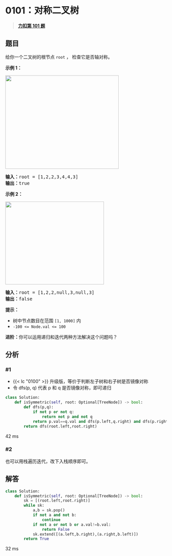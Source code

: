 # 0101：对称二叉树


> <u>**[力扣第 101 题](https://leetcode.cn/problems/symmetric-tree/)**</u>

## 题目

<p>给你一个二叉树的根节点 <code>root</code> ， 检查它是否轴对称。</p>



<p><strong>示例 1：</strong></p>
<img alt="" src="https://assets.leetcode.com/uploads/2021/02/19/symtree1.jpg" style="width: 354px; height: 291px;" />
<pre>
<strong>输入：</strong>root = [1,2,2,3,4,4,3]
<strong>输出：</strong>true
</pre>

<p><strong>示例 2：</strong></p>
<img alt="" src="https://assets.leetcode.com/uploads/2021/02/19/symtree2.jpg" style="width: 308px; height: 258px;" />
<pre>
<strong>输入：</strong>root = [1,2,2,null,3,null,3]
<strong>输出：</strong>false
</pre>



<p><strong>提示：</strong></p>

<ul>
<li>树中节点数目在范围 <code>[1, 1000]</code> 内</li>
<li><code>-100 &lt;= Node.val &lt;= 100</code></li>
</ul>



<p><strong>进阶：</strong>你可以运用递归和迭代两种方法解决这个问题吗？</p>


## 分析

### #1

- {{< lc "0100" >}} 升级版，等价于判断左子树和右子树是否镜像对称
- 令 dfs(p, q) 代表 p 和 q 是否镜像对称，即可递归

```python
class Solution:
    def isSymmetric(self, root: Optional[TreeNode]) -> bool:
        def dfs(p,q):
            if not p or not q:
                return not p and not q
            return p.val==q.val and dfs(p.left,q.right) and dfs(p.right,q.left)
        return dfs(root.left,root.right)
```
42 ms

### #2

也可以用栈遍历迭代，改下入栈顺序即可。

## 解答

```python
class Solution:
    def isSymmetric(self, root: Optional[TreeNode]) -> bool:
        sk = [(root.left,root.right)]
        while sk:
            a,b = sk.pop()
            if not a and not b:
                continue
            if not a or not b or a.val!=b.val:
                return False
            sk.extend([(a.left,b.right),(a.right,b.left)])
        return True
```
32 ms

